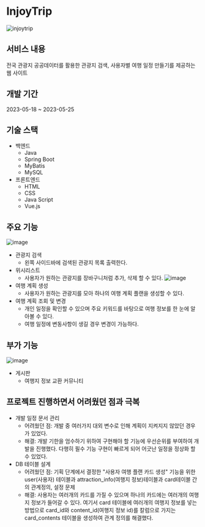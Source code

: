  # InjoyTrip  
![injoytrip](https://github.com/keunmoj/InjoyTrip/assets/94428183/587da266-7a7e-488a-a86d-2c9c92ac6d05)
## 서비스 내용
전국 관광지 공공데이터를 활용한 관광지 검색, 사용자별 여행 일정 만들기를 제공하는 웹 사이트
## 개발 기간
2023-05-18 ~ 2023-05-25
## 기술 스택
* 백엔드
  * Java
  * Spring Boot
  * MyBatis
  * MySQL
* 프론트엔드
  * HTML
  * CSS
  * Java Script
  * Vue.js
 
## 주요 기능
![image](https://github.com/keunmoj/InjoyTrip/assets/94428183/da36549d-79ac-46b8-9d13-27e48bf0941c)
* 관광지 검색
  * 왼쪽 사이드바에 검색된 관광지 목록 출력한다.
* 위시리스트
  * 사용자가 원하는 관광지를 장바구니처럼 추가, 삭제 할 수 있다.
![image](https://github.com/keunmoj/InjoyTrip/assets/94428183/2c2d33e7-e3e0-4882-8a2f-415f00a1a600)
* 여행 계획 생성
  * 사용자가 원하는 관광지를 모아 하나의 여행 계획 플랜을 생성할 수 있다.
* 여행 계획 조회 및 변경
  * 개인 일정을 확인할 수 있으며 주요 키워드를 바탕으로 여행 정보를 한 눈에 알아볼 수 있다.
  * 여행 일정에 변동사항이 생길 경우 변경이 가능하다.

## 부가 기능
![image](https://github.com/keunmoj/InjoyTrip/assets/94428183/8801ae62-d2e4-4094-bcd9-9bdb5a640699)
* 게시판
  * 여행지 정보 교환 커뮤니티

## 프로젝트 진행하면서 어려웠던 점과 극복
* 개발 일정 문서 관리
  * 어려웠던 점: 개발 중 여러가지 대외 변수로 인해 계획이 지켜지지 않았던 경우가 있었다.
  * 해결: 개발 기한을 엄수하기 위하여 구현해야 할 기능에 우선순위를 부여하여 개발을 진행했다. 다행히 필수 기능 구현이 빠르게 되어 어긋난 일정을 정상화 할 수 있었다.
* DB 테이블 설계
  * 어려웠던 점: 기획 단계에서 결정한 "사용자 여행 플랜 카드 생성" 기능을 위한 user(사용자) 테이블과 attraction_info(여행지 정보)테이블과 card테이블 간의 관계정의, 설정 문제
  * 해결: 사용자는 여러개의 카드를 가질 수 있으며 하나의 카드에는 여러개의 여행지 정보가 들어갈 수 있다. 여기서 card 테이블에 여러개의 여행지 정보를 넣는 방법으로 card_id와 content_id(여행지 정보 id)를 칼럼으로 가지는 card_contents 테이블을 생성하여 관계 정의를 해결했다.
